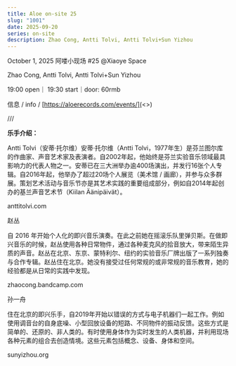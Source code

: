 ```yaml
---
title: Aloe on-site 25
slug: "1001"
date: 2025-09-20
series: on-site
description: Zhao Cong, Antti Tolvi, Antti Tolvi+Sun Yizhou
---
```



October 1, 2025 阿喽小现场 #25 @Xiaoye Space

Zhao Cong, Antti Tolvi, Antti Tolvi+Sun Yizhou

19:00 open｜ 19:30 start｜door: 60rmb

信息 / info / [https://aloerecords.com/events/](<>)

///

**乐手介绍：**

Antti Tolvi（安蒂·托尔维）安蒂·托尔维（Antti Tolvi，1977年生）是芬兰图尔库的作曲家、声音艺术家及表演者。自2002年起，他始终是芬兰实验音乐领域最具影响力的代表人物之一。安蒂已在三大洲举办逾400场演出，并发行16张个人专辑。自2016年起，他举办了超过20场个人展览（美术馆 / 画廊），并参与众多群展。策划艺术活动与音乐节亦是其艺术实践的重要组成部分，例如自2014年起创办的基兰声音艺术节（Kiilan Äänipäivät）。 

anttitolvi.com

赵丛

自 2016 年开始个人化的即兴音乐演奏。在此之前她在摇滚乐队里弹贝斯。在做即兴音乐的时候，赵丛使用各种日常物件，通过各种麦克风的拾音放大，带来陌生异质的声音。赵丛在北京、东京、蒙特利尔、纽约的实验音乐厂牌出版了一系列独奏与合作专辑。赵丛住在北京。她没有接受过任何常规的或非常规的音乐教育，她的经验都是从日常的实践中发现。

zhaocong.bandcamp.com

孙一舟

住在北京的即兴乐手，自2019年开始以错误的方式与电子机器们一起工作。例如使用调音台的自身底噪、小型回放设备的短路、不同物件的振动反馈。这些方式是简单的、还原的、非人类的。有时使用身体作为实时发生的人类机器，并利用现场各种元素的组合去创造情境。这些元素包括概念、设备、身体和空间。

sunyizhou.org
